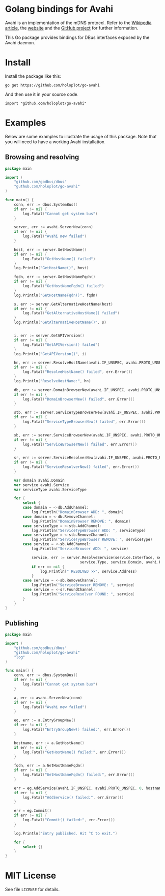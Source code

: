 # Golang bindings for Avahi

Avahi is an implementation of the mDNS protocol. Refer to the [Wikipedia article](https://en.wikipedia.org/wiki/Avahi_(software)),
the [website](https://www.avahi.org/) and the [GitHub project](https://github.com/lathiat/avahi) for further information.

This Go package provides bindings for DBus interfaces exposed by the Avahi daemon.

# Install

Install the package like this:

```
go get https://github.com/holoplot/go-avahi
```

And then use it in your source code.

```
import "github.com/holoplot/go-avahi"
```

# Examples

Below are some examples to illustrate the usage of this package.
Note that you will need to have a working Avahi installation.

## Browsing and resolving

```go
package main

import (
	"github.com/godbus/dbus"
	"guthub.com/holoplot/go-avahi"
)

func main() {
	conn, err := dbus.SystemBus()
	if err != nil {
		log.Fatal("Cannot get system bus")
	}

	server, err := avahi.ServerNew(conn)
	if err != nil {
		log.Fatal("Avahi new failed")
	}

	host, err := server.GetHostName()
	if err != nil {
		log.Fatal("GetHostName() failed")
	}
	log.Println("GetHostName()", host)

	fqdn, err := server.GetHostNameFqdn()
	if err != nil {
		log.Fatal("GetHostNameFqdn() failed")
	}
	log.Println("GetHostNameFqdn()", fqdn)

	s, err := server.GetAlternativeHostName(host)
	if err != nil {
		log.Fatal("GetAlternativeHostName() failed")
	}
	log.Println("GetAlternativeHostName()", s)


	i, err := server.GetAPIVersion()
	if err != nil {
		log.Fatal("GetAPIVersion() failed")
	}
	log.Println("GetAPIVersion()", i)

	hn, err := server.ResolveHostName(avahi.IF_UNSPEC, avahi.PROTO_UNSPEC, fqdn, avahi.PROTO_UNSPEC, 0)
	if err != nil {
		log.Fatal("ResolveHostName() failed", err.Error())
	}
	log.Println("ResolveHostName:", hn)

	db, err := server.DomainBrowserNew(avahi.IF_UNSPEC, avahi.PROTO_UNSPEC, "", avahi.DOMAIN_BROWSER_TYPE_BROWSE, 0)
	if err != nil {
		log.Fatal("DomainBrowserNew() failed", err.Error())
	}

	stb, err := server.ServiceTypeBrowserNew(avahi.IF_UNSPEC, avahi.PROTO_UNSPEC, "local", 0)
	if err != nil {
		log.Fatal("ServiceTypeBrowserNew() failed", err.Error())
	}

	sb, err := server.ServiceBrowserNew(avahi.IF_UNSPEC, avahi.PROTO_UNSPEC, "_my-nifty-service._tcp._tcp", "local", 0)
	if err != nil {
		log.Fatal("ServiceBrowserNew() failed", err.Error())
	}

	sr, err := server.ServiceResolverNew(avahi.IF_UNSPEC, avahi.PROTO_UNSPEC, "", "_my-nifty-service._tcp._tcp", "local", avahi.PROTO_UNSPEC, 0)
	if err != nil {
		log.Fatal("ServiceResolverNew() failed", err.Error())
	}

	var domain avahi.Domain
	var service avahi.Service
	var serviceType avahi.ServiceType

	for {
		select {
		case domain = <-db.AddChannel:
			log.Println("DomainBrowser ADD: ", domain)
		case domain = <-db.RemoveChannel:
			log.Println("DomainBrowser REMOVE: ", domain)
		case serviceType = <-stb.AddChannel:
			log.Println("ServiceTypeBrowser ADD: ", serviceType)
		case serviceType = <-stb.RemoveChannel:
			log.Println("ServiceTypeBrowser REMOVE: ", serviceType)
		case service = <-sb.AddChannel:
			log.Println("ServiceBrowser ADD: ", service)

			service, err := server.ResolveService(service.Interface, service.Protocol, service.Name,
							      service.Type, service.Domain, avahi.PROTO_UNSPEC, 0)
			if err == nil {
				log.Println(" RESOLVED >>", service.Address)
			}
		case service = <-sb.RemoveChannel:
			log.Println("ServiceBrowser REMOVE: ", service)
		case service = <-sr.FoundChannel:
			log.Println("ServiceResolver FOUND: ", service)
		}
	}
}
```

## Publishing

```go
package main

import (
	"github.com/godbus/dbus"
	"github.com/holoplot/go-avahi"
	"log"
)

func main() {
	conn, err := dbus.SystemBus()
	if err != nil {
		log.Fatal("Cannot get system bus")
	}

	a, err := avahi.ServerNew(conn)
	if err != nil {
		log.Fatal("Avahi new failed")
	}

	eg, err := a.EntryGroupNew()
	if err != nil {
		log.Fatal("EntryGroupNew() failed:", err.Error())
	}

	hostname, err := a.GetHostName()
	if err != nil {
		log.Fatal("GetHostName() failed:", err.Error())
	}

	fqdn, err := a.GetHostNameFqdn()
	if err != nil {
		log.Fatal("GetHostNameFqdn() failed:", err.Error())
	}

	err = eg.AddService(avahi.IF_UNSPEC, avahi.PROTO_UNSPEC, 0, hostname, "_my-nifty-service._tcp", "local", fqdn, 1234, nil)
	if err != nil {
		log.Fatal("AddService() failed:", err.Error())
	}

	err = eg.Commit()
	if err != nil {
		log.Fatal("Commit() failed:", err.Error())
	}

	log.Println("Entry published. Hit ^C to exit.")

	for {
		select {}
	}
}
```

# MIT License

See file `LICENSE` for details.
